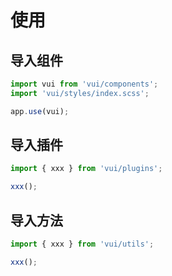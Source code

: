 # 使用

## 导入组件

```js [main.js]
import vui from 'vui/components';
import 'vui/styles/index.scss';

app.use(vui);
```

## 导入插件

```js [*.vue]
import { xxx } from 'vui/plugins';

xxx();
```

## 导入方法

```js [*.vue]
import { xxx } from 'vui/utils';

xxx();
```
